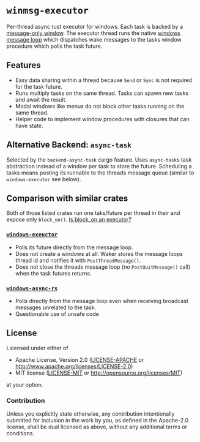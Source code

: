 # `winmsg-executor`

Per-thread async rust executor for windows.
Each task is backed by a [message-only window][1].
The executor thread runs the native [windows message loop][2] which dispatches wake messages to the tasks window procedure which polls the task future.

## Features

- Easy data sharing within a thread because `Send` or `Sync` is not required for the task future.
- Runs multiply tasks on the same thread. Tasks can spawn new tasks and await the result.
- Modal windows like menus do not block other tasks running on the same thread.
- Helper code to implement window procedures with closures that can have state.

## Alternative Backend: `async-task`

Selected by the `backend-async-task` cargo feature.
Uses `async-task`s task abstraction instead of a window per task to store the future.
Scheduling a tasks means posting its runnable to the threads message queue (similar to `windows-executor` see below).

## Comparison with similar crates

Both of those listed crates run one taks/future per thread in their and expose
only `block_on()`.
[Is block_on an executor?](https://github.com/rust-lang/async-book/issues/219)

### [`windows-exeuctor`](https://github.com/haileys/windows-executor/)

- Polls its future directly from the message loop.
- Does not create a windows at all: Waker stores the message loops thread id and notifies it with `PostThreadMessage()`.
- Does not close the threads message loop (no `PostQuitMessage()` call) when the task futures returns.

### [`windows-async-rs`](https://github.com/saelay/windows-async-rs/)

- Polls directly from the message loop even when receiving broadcast messages unrelated to the task.
- Questionable use of unsafe code

## License

Licensed under either of

- Apache License, Version 2.0 ([LICENSE-APACHE](LICENSE-APACHE) or http://www.apache.org/licenses/LICENSE-2.0)
- MIT license ([LICENSE-MIT](LICENSE-MIT) or http://opensource.org/licenses/MIT)

at your option.

### Contribution

Unless you explicitly state otherwise, any contribution intentionally submitted for inclusion in the
work by you, as defined in the Apache-2.0 license, shall be dual licensed as above, without any
additional terms or conditions.

[1]: https://learn.microsoft.com/en-us/windows/win32/winmsg/window-features#message-only-windows
[2]: https://learn.microsoft.com/en-us/windows/win32/winmsg/messages-and-message-queues
